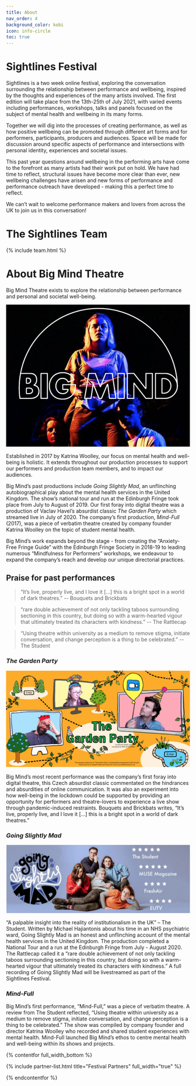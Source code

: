 ```yaml
---
title: About
nav_order: 4
background_color: kobi
icon: info-circle
toc: true
---
```


# Sightlines Festival

Sightlines is a two week online festival, exploring the conversation surrounding the relationship between performance and wellbeing, inspired by the thoughts and experiences of the many artists involved. The  first edition will take place from the 13th-25th of July 2021, with varied events including performances, workshops, talks and panels focused on the subject of mental health and wellbeing in its many forms. 

Together we will dig into the  processes of creating performance, as well as how positive wellbeing can be promoted through different art forms and for performers, participants, producers and audiences. Space will be made for discussion around specific aspects of performance and intersections with personal identity, experiences and societal issues.

This past year questions around wellbeing in the performing arts have come to the forefront as many artists had their work put on hold. We have had time to reflect, structural issues have become more clear than ever, new wellbeing challenges have arisen and new forms of performance and performance outreach have developed - making this a perfect time to reflect. 

We can’t wait to welcome performance makers and lovers from across the UK to join us in this conversation!

# The Sightlines Team

{% include team.html %}


# About Big Mind Theatre 

<p class="lead">Big Mind Theatre exists to explore the relationship between performance and personal and societal well-being.</p>

![A photo from a show with the Big Mind logo placed on top](/static/img/bigmind/logo-image.png)

Established in 2017 by Katrina Woolley, our focus on mental health and well-being is holistic. It extends throughout our production processes to support our performers and production team members, and to impact our audiences.
 
Big Mind’s past productions include _Going Slightly Mad_, an unflinching autobiographical play about the mental health services in the United Kingdom. The show’s national tour and run at the Edinburgh Fringe took place from July to August of 2019. Our first foray into digital theatre was a production of Vaclav Havel’s absurdist classic _The Garden Party_ which streamed live in July of 2020. The company’s first production, _Mind-Full_ (2017), was a piece of verbatim theatre created by company founder Katrina Woolley on the topic of student mental health.
 
Big Mind’s work expands beyond the stage - from creating the “Anxiety-Free Fringe Guide” with the Edinburgh Fringe Society in 2018-19 to leading numerous “Mindfulness for Performers” workshops, we endeavour to expand the company’s reach and develop our unique directorial practices.

## Praise for past performances 

> “It’s live, properly live, and I love it […] this is a bright spot in a world of dark theatres.” 
-- Bouquets and Brickbats
 
> “rare double achievement of not only tackling taboos surrounding sectioning in this country, but doing so with a warm-hearted vigour that ultimately treated its characters with kindness.” 
-- The Rattlecap
 
> “Using theatre within university as a medium to remove stigma, initiate conversation, and change perception is a thing to be celebrated.”
-- The Student

### _The Garden Party_

![Poster from The Garden Party](/static/img/bigmind/bm-gp.png)

Big Mind’s most recent performance was the company’s first foray into digital theatre, this Czech absurdist classic commentated on the hindrances and absurdities of online communication. It was also an experiment into how well-being in the lockdown could be supported by providing an opportunity for performers and theatre-lovers to experience a live show through pandemic-induced restraints. Bouquets and Brickbats writes, “It’s live, properly live, and I love it […] this is a bright spot in a world of dark theatres.”
 
### _Going Slightly Mad_

![Poster from Going Slightly Mad](/static/img/bigmind/bm-gsm.png)

“A palpable insight into the reality of institutionalism in the UK” – The Student. Written by Michael Hajiantonis about his time in an NHS psychiatric ward, Going Slightly Mad is an honest and unflinching account of the mental health services in the United Kingdom. The production completed a National Tour and a run at the Edinburgh Fringe from July - August 2020. The Rattlecap called it a “rare double achievement of not only tackling taboos surrounding sectioning in this country, but doing so with a warm-hearted vigour that ultimately treated its characters with kindness.” A full recording of Going Slightly Mad will be livestreamed as part of the Sightlines Festival.
 
### _Mind-Full_
Big Mind’s first performance, “Mind-Full,” was a piece of verbatim theatre. A review from The Student reflected, “Using theatre within university as a medium to remove stigma, initiate conversation, and change perception is a thing to be celebrated.” The show was compiled by company founder and director Katrina Woolley who recorded and shared student experiences with mental health. Mind-Full launched Big Mind’s ethos to centre mental health and well-being within its shows and projects.


{% contentfor full_width_bottom %}

{% include partner-list.html title="Festival Partners" full_width="true" %}

{% endcontentfor %}
